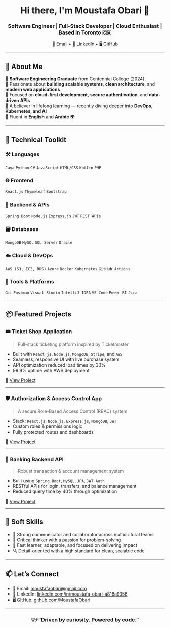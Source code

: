 <h1 align="center">Hi there, I'm Moustafa Obari 👋</h1>
<h3 align="center">Software Engineer | Full-Stack Developer | Cloud Enthusiast | Based in Toronto 🇨🇦</h3>

<p align="center">
  <a href="mailto:moustafaobari@gmail.com">📧 Email</a> • 
  <a href="https://linkedin.com/in/moustafa-obari-a818a9356">💼 LinkedIn</a> • 
  <a href="https://github.com/MoustafaObari">🖥 GitHub</a>
</p>

---

## 🚀 About Me

🔹 **Software Engineering Graduate** from Centennial College (2024)  
🔹 Passionate about **building scalable systems**, **clean architecture**, and **modern web applications**  
🔹 Focused on **cloud-first development**, **secure authentication**, and **data-driven APIs**  
🔹 A believer in lifelong learning — recently diving deeper into **DevOps, Kubernetes, and AI**  
🔹 Fluent in **English** and **Arabic** 🌍

---

## 🧠 Technical Toolkit

### 🛠️ Languages
`Java` `Python` `C#` `JavaScript` `HTML/CSS` `Kotlin` `PHP`

### 🌐 Frontend
`React.js` `Thymeleaf` `Bootstrap`

### 🧰 Backend & APIs
`Spring Boot` `Node.js` `Express.js` `JWT` `REST APIs`

### 🗃️ Databases
`MongoDB` `MySQL` `SQL Server` `Oracle`

### ☁️ Cloud & DevOps
`AWS (S3, EC2, RDS)` `Azure` `Docker` `Kubernetes` `GitHub Actions`

### 🧪 Tools & Platforms
`Git` `Postman` `Visual Studio` `IntelliJ IDEA` `VS Code` `Power BI` `Jira`

---

## 📦 Featured Projects

### 🎟️ **Ticket Shop Application**
> Full-stack ticketing platform inspired by Ticketmaster
- Built with `React.js`, `Node.js`, `MongoDB`, `Stripe`, and `AWS`
- Seamless, responsive UI with live purchase system
- API optimization reduced load times by 30%
- 99.9% uptime with AWS deployment

🔗 [View Project](https://github.com/MoustafaObari)

---

### 🛡️ **Authorization & Access Control App**
> A secure Role-Based Access Control (RBAC) system
- Stack: `React.js`, `Node.js`, `Express.js`, `MongoDB`, `JWT`
- Custom roles & permissions logic
- Fully protected routes and dashboards

🔗 [View Project](https://github.com/MoustafaObari/role-access-ticketing)

---

### 🏦 **Banking Backend API**
> Robust transaction & account management system
- Built using `Spring Boot`, `MySQL`, `JPA`, `JWT Auth`
- RESTful APIs for login, transfers, and balance management
- Reduced query time by 40% through optimization

🔗 [View Project](https://github.com/MoustafaObari)

---

## 🌟 Soft Skills

- 🤝 Strong communicator and collaborator across multicultural teams  
- 🧠 Critical thinker with a passion for problem-solving  
- 🚀 Fast learner, adaptable, and focused on delivering impact  
- 🔍 Detail-oriented with a high standard for clean, scalable code

---

## 📫 Let’s Connect

- 📧 Email: [moustafaobari@gmail.com](mailto:moustafaobari@gmail.com)  
- 💼 LinkedIn: [linkedin.com/in/moustafa-obari-a818a9356](https://linkedin.com/in/moustafa-obari-a818a9356)  
- 🖥️ GitHub: [github.com/MoustafaObari](https://github.com/MoustafaObari)

---

<h3 align="center">💡⚡“Driven by curiosity. Powered by code.”</h3>
